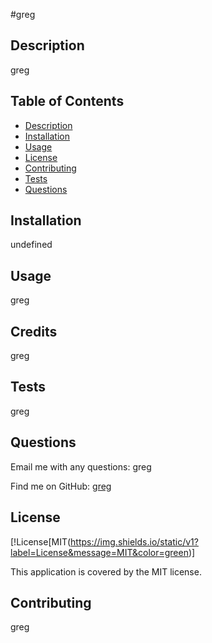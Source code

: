 
  #greg
    
 
  ## Description
  greg

  ## Table of Contents
  - [Description](#description)
  - [Installation](#installation)
  - [Usage](#usage)
  - [License](#license)
  - [Contributing](#contributing)
  - [Tests](#tests)
  - [Questions](#questions)

  ## Installation
  undefined

  ## Usage
  greg

  ## Credits
  greg

  ## Tests
  greg

  ## Questions
  Email me with any questions: greg
  
  Find me on GitHub: [greg](https://github.com/greg)

  ## License
  [!License[MIT(https://img.shields.io/static/v1?label=License&message=MIT&color=green)]
  
  This application is covered by the MIT license. 

  ## Contributing
  greg

  